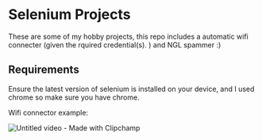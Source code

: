 # Selenium Projects

These are some of my hobby projects, this repo includes a automatic wifi connecter (given the rquired credential(s). ) and NGL spammer :)


## Requirements

Ensure the latest version of selenium is installed on your device, and I used chrome so make sure you have chrome.

Wifi connector example:

![Untitled video - Made with Clipchamp](https://github.com/user-attachments/assets/d29283dc-50a4-48be-a1d6-3a4ebcbe281c)
